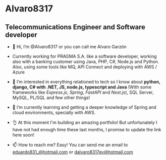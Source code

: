 # Alvaro8317
## Telecommunications Engineer and Software developer

- 👋 Hi, I’m @Alvaro8317 or you can call me Alvaro Garzón

- Currently working for PRAGMA S.A. like a software developer, working also with a banking customer using Java, PHP, C#, Node.js and Python. Also, using some tools like MQ, API Connect and deploying with AWS / Azure

- 👀 I’m interested in everything relationed to tech so I know about **python, django, C# with .NET, JS, node.js, typescript and Java** (With some frameworks like *Express.js*, *Spring*, *FastAPI* and *Nest.js*), SQL Server, MySQL, PL/SQL and few other things!

- 🌱 I’m currently learning and getting a deeper knowledge of Spring and cloud environments, specially with AWS.

- 👌 At this moment I'm building an amazing portfolio! But unfortunately I have not had enough time these last months, I promise to update the link here soon!

- 📫 How to reach me? Easy! You can send me an email to eduardo831_@hotmail.com or dalvaro8317ev@hotmail.com

<!---
Alvaro8317/Alvaro8317 is a ✨ special ✨ repository because its `README.md` (this file) appears on your GitHub profile.
You can click the Preview link to take a look at your changes.
--->
